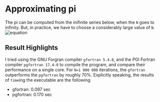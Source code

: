 # Approximating pi

The pi can be computed from the inifinite series below, when the `N` goes to infinity. But, in practice, we have to choose a considerably large value of `N`.
![equation](<img src="http://www.sciweavers.org/tex2img.php?eq=%5Cpi%20%3D%204%20%5Csum_%7Bk%3D0%7D%5E%7BN%7D%20%5Cfrac%7B%28-1%29%5Ek%7D%7B2k%2B1%7D.&bc=White&fc=Black&im=jpg&fs=12&ff=arev&edit=0" align="center" border="0" alt="\pi = 4 \sum_{k=0}^{N} \frac{(-1)^k}{2k+1}." width="140" height="53" />)

## Result Highlights
I tried using the GNU Forgran compiler `gfortran 5.4.0`, and the PGI Fortran compiler `pgfortran 17.4-0` to compile the program, and compare their performance on a single core. For `N=1 000 000` iterations, the `gfortran` outperforms the `pgfortran` by roughly 70%. Explicitly speaking, the results of `time`ing the executable are the following
+ gfortran:  0.097 sec
+ pgfortran: 0.170 sec

